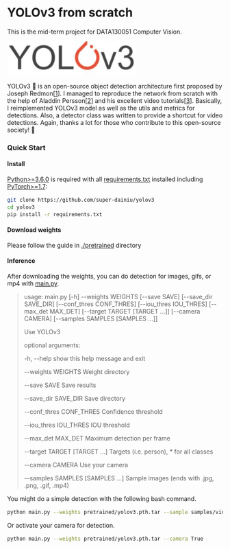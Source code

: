 # YOLOv3 from scratch

This is the mid-term project for DATA130051 Computer Vision. 

<img src="random/yolov3.JPG"  />

YOLOv3 🚀 is an open-source object detection architecture first proposed by Joseph Redmon[[1](https://pjreddie.com/)]. I managed to reproduce the network from scratch with the help of Aladdin Persson[[2](https://github.com/aladdinpersson/)] and his excellent video tutorials[[3](https://www.youtube.com/watch?v=Grir6TZbc1M)]. Basically, I reimplemented YOLOv3 model as well as the utils and metrics for detections. Also, a detector class was written to provide a shortcut for video detections. Again, thanks a lot for those who contribute to this open-source society! 🤗

### Quick Start

#### Install

[Python>=3.6.0](https://www.python.org/) is required with all [requirements.txt](./requirements.txt) installed including [PyTorch>=1.7](https://pytorch.org/get-started/locally/):

```bash
git clone https://github.com/super-dainiu/yolov3
cd yolov3
pip install -r requirements.txt
```

#### Download weights

Please follow the guide in [./pretrained](./pretrained) directory

#### Inference

After downloading the weights, you can do detection for images, gifs, or mp4 with [main.py](main.py).

>usage: main.py [-h] --weights WEIGHTS [--save SAVE] [--save_dir SAVE_DIR] [--conf_thres CONF_THRES] [--iou_thres IOU_THRES] [--max_det MAX_DET] [--target TARGET [TARGET ...]]
>          [--camera CAMERA] [--samples SAMPLES [SAMPLES ...]]
>
>Use YOLOv3
>
>optional arguments:
>
>-h, --help            show this help message and exit
>
>--weights WEIGHTS     Weight directory
>
>--save SAVE           Save results
>
>--save_dir SAVE_DIR   Save directory
>
>--conf_thres CONF_THRES
>                   Confidence threshold
>
>--iou_thres IOU_THRES
>                   IOU threshold
>
>--max_det MAX_DET     Maximum detection per frame
>
>--target TARGET [TARGET ...]
>                   Targets (i.e. person), * for all classes
>
>--camera CAMERA       Use your camera
>
>--samples SAMPLES [SAMPLES ...]
>                   Sample images (ends with .jpg, .png, .gif, .mp4)

You might do a simple detection with the following bash command.

```bash
python main.py --weights pretrained/yolov3.pth.tar --sample samples/video.mp4 samples/image_1.jpg samples/image_2.png samples/gif_1.gif --save True --save-dir outputs --target person car --conf_thres 0.7 --iou_thres 0.3 --max_det 10
```

Or activate your camera for detection.

```bash
python main.py --weights pretrained/yolov3.pth.tar --camera True
```

